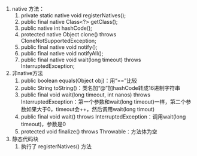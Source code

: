 1. native 方法：
    1. private static native void registerNatives();
    2. public final native Class<?> getClass();
    3. public native int hashCode();
    4. protected native Object clone() throws CloneNotSupportedException;
    5. public final native void notify();
    6. public final native void notifyAll();
    7. public final native void wait(long timeout) throws InterruptedException;
2. 非native方法
    1. public boolean equals(Object obj)：用“==”比较
    2. public String toString()：类名加“@”加hashCode转成16进制字符串
    3. public final void wait(long timeout, int nanos) throws InterruptedException：第一个参数和wait(long timeout)一样，第二个参数如果大于0，timeout会++，然后调用wait(long timout)
    4. public final void wait() throws InterruptedException：调用wait(long timeout)，参数是0
    5. protected void finalize() throws Throwable：方法体为空
3. 静态代码块
    1. 执行了 registerNatives() 方法


  

